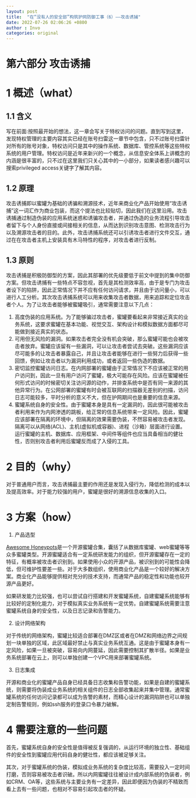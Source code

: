 ```yaml
---
layout: post
title:  "在“没有人的安全部”构筑护网防御工事（6）——攻击诱捕"
date: 2022-07-26 02:06:26 +0800
author : Invo
categories: original
---
```


# 第六部分 攻击诱捕

# 1 概述（what）

## 1.1 含义

写在前面:按照最开始的想法，这一章会写关于特权访问的问题。直到写到这里，发现特权管理的主要内容其实已经在账号扫雷这一章节中包含，只不过账号扫雷针对所有的账号对象，特权访问只是其中的操作系统、数据库、管控系统等这些特权系统的用户管理。特权访问是近年来新兴的一个概念，从信息安全体系上讲概念的内涵是很丰富的，只不过在这里我们只关心其中的一小部分，如果读者感兴趣可以搜索privileged access关键字了解其内容。

## 1.2 原理

攻击诱捕即以蜜罐为基础的诱骗和溯源技术，近年来商业化产品开始使用“攻击诱捕”这一词汇作为商业包装，而这个提法也比较贴切，因此我们在这里沿用。攻击诱捕通过制造伪装的应用系统迷惑和诱骗攻击者，并通过伪造的业务流程引导攻击者留下与个人身份直接或间接相关的信息，从而达到识别攻击意图、检测攻击行为以及溯源攻击者的目的。此外，攻击诱捕系统还可以引诱攻击者进行文件交互，通过在在攻击者主机上安装具有木马特性的程序，对攻击者进行反制。


## 1.3 原则

攻击诱捕是积极防御型的方案，因此其部署的优先级要低于前文中提到的集中防御方案。但攻击诱捕有一些特点不容忽视，首先是其检测效率高，由于是专门为攻击者设下的陷阱，因此正常情况下并不应有任何访问请求，并且由于访问量小，可以进行人工分析。其次攻击诱捕系统可以用来收集攻击者数据，用来追踪和定位攻击者个人。为了让攻击者能够被蜜罐吸引，通常需要注意以下几点：

1. 高度伪装的应用系统。为了能够骗过攻击者，蜜罐要看起来非常接近真实的业务系统，这要求蜜罐在基本功能、视觉交互、架构设计和模拟数据方面都尽可能做到接近真实的状态。
2. 可用但无风险的漏洞。如果攻击者完全没有机会突破，那么蜜罐可能也会被攻击者放弃。蜜罐应该留有一些漏洞，可以让攻击者尝试去突破。这些漏洞应该尽可能多的让攻击者暴露自己，并且让攻击者能够在进行一些努力后获得一些回馈，例如让攻击者以为漏洞利用成功，或者返回一些伪造的数据。
3. 密切监控蜜罐访问日志。在内网部署的蜜罐由于正常情况下不应该被正常的用户访问到，因此一旦有用户访问了蜜罐，极大可能存在风险。应该在蜜罐被任何形式访问的时候密切关注访问源的动作，并排查系统中是否有同一来源的其他异常行为。在公网部署的蜜罐有时会被互联网的扫描器无差别的扫描，访问日志可能较多，平时分析的意义不大，但在护网期间也是重要的信息来源。
4. 蜜罐系统自身的安全性。由于蜜罐本身是具有一定漏洞的，因此很可能被攻击者利用来作为内网渗透的跳板，给正常的信息系统带来一定风险。因此，蜜罐应该部署在隔离的环境中，但隔离的效果需要伪装，不然容易被攻击者发现。隔离可以从网络(ACL)、主机(虚拟机或容器)、进程（沙箱）层面进行设置。运行蜜罐的主机、数据库、应用框架、中间件等组件也应当具备相当的健壮性，否则别攻击者利用后蜜罐反而成了入侵的工具。

# 2 目的（why）

对于普通用户而言，攻击诱捕最主要的作用还是发现入侵行为，降低检测的成本以及提高效率。对于能力较强的用户，蜜罐是很好的溯源信息收集的入口。

# 3 方案（how）

1. 产品选型

[Awesome Honeypots](https://github.com/paralax/awesome-honeypots)是一个开源蜜罐合集，囊括了从数据库蜜罐、web蜜罐等等众多蜜罐类型。开源蜜罐适合有一定系统研发能力的组织，但开源蜜罐存在一定的特征，有概率被攻击者识别到。如果使用小众的开源产品，被识别到的可能性会降低，但可维护性要差一些。对于大多数组织，使用商业化产品是一个较好的解决方案。商业化产品能够提供相对充分的技术支持，而通常产品的稳定性和功能也较开源产品更好。

如果研发能力比较强，也可以尝试自行搭建和开发蜜罐系统，自建蜜罐系统能够有比较好的定制化能力，对于模拟真实业务系统有一定优势。自建蜜罐系统需要注意蜜罐系统自身的安全性，以及日志记录和告警能力。

2. 设计网络架构

对于传统的网络架构，蜜罐比较适合部署在DMZ区或者在DMZ和网络边界之间规划一块单独的区域，此区域最好禁止与真实业务系统互通。这是由于蜜罐本身有一定风险，如果一旦被突破，容易向内网蔓延，因此需要控制其扩散半径。如果是业务系统部署在云上，则可以单独创建一个VPC用来部署蜜罐系统。

3. 日志集成

开源和商业化的蜜罐产品自身已经具备日志收集和告警功能，如果是自建的蜜罐系统，则需要将伪装成业务系统的相关组件的日志全部收集起来并集中管理。通常蜜罐系统的任何访问记录都可以成为告警的素材，而精心设计的漏洞陷阱也可以单独定制告警规则，例如ssh服务的登录口令暴力破解。


# 4 需要注意的一些问题

首先，蜜罐系统自身的安全性是值得被反复强调的，从运行环境的独立性、基础组件的安全性到蜜罐应用代码自身的健壮性，都应该被足够关注。

其次，对于蜜罐系统的伪装，模拟成业务系统的复杂度比较高，需要投入一定时间打磨，否则容易被攻击者识破。所以内网蜜罐往往被设计成内部系统的伪装者，例如CRM、OA等，这些系统与主要业务有一定差异，因此即便因为伪装的不精致而看上去有一些问题，也相对不容易引起攻击者的怀疑。


